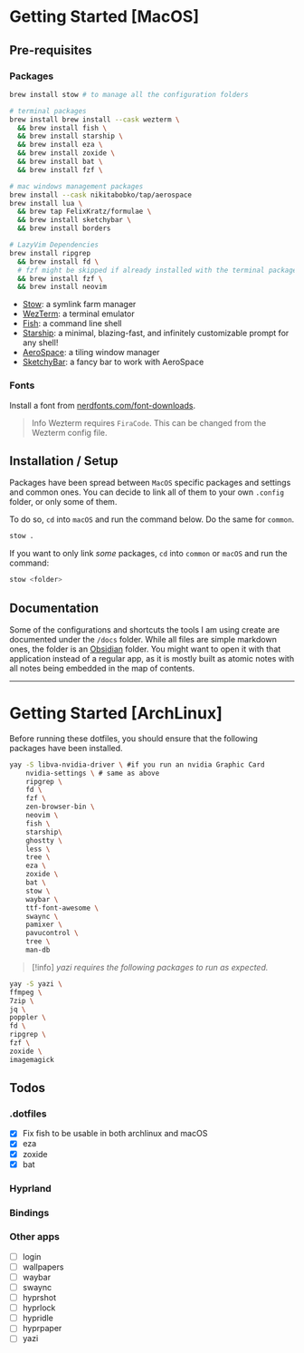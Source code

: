 # Getting Started [MacOS]

## Pre-requisites

### Packages

```sh
brew install stow # to manage all the configuration folders

# terminal packages
brew install brew install --cask wezterm \
  && brew install fish \
  && brew install starship \
  && brew install eza \
  && brew install zoxide \
  && brew install bat \
  && brew install fzf \

# mac windows management packages
brew install --cask nikitabobko/tap/aerospace
brew install lua \
  && brew tap FelixKratz/formulae \
  && brew install sketchybar \
  && brew install borders

# LazyVim Dependencies
brew install ripgrep 
  && brew install fd \
  # fzf might be skipped if already installed with the terminal packages
  && brew install fzf \ 
  && brew install neovim
```

* [Stow](https://www.gnu.org/software/stow/manual/stow.html): a symlink farm manager
* [WezTerm](https://wezfurlong.org/wezterm/): a terminal emulator
* [Fish](https://fishshell.com/): a command line shell
* [Starship](https://starship.rs/): a minimal, blazing-fast, and infinitely
  customizable prompt for any shell!
* [AeroSpace](https://github.com/nikitabobko/AeroSpace): a tiling window manager
* [SketchyBar](https://felixkratz.github.io/SketchyBar/): a fancy bar to work with
  AeroSpace

### Fonts

Install a font from [nerdfonts.com/font-downloads](nerdfonts.com/font-downloads).

> Info
> Wezterm requires `FiraCode`. This can be changed from the Wezterm config file.

## Installation / Setup

Packages have been spread between `MacOS` specific packages and settings and common ones.
You can decide to link all of them to your own `.config` folder, or only some of them.

To do so, `cd` into `macOS` and run the command below. Do the same for `common`.

```sh
stow .
```
If you want to only link _some_ packages, `cd` into `common` or `macOS` and run the command:

```sh
stow <folder>
```

## Documentation

Some of the configurations and shortcuts the tools I am using create are
documented under the `/docs` folder.
While all files are simple markdown ones, the folder is an
[Obsidian](https://obsidian.md/) folder. You might want to open it with that
application instead of a regular app, as it is mostly built as atomic notes with
all notes being embedded in the map of contents.

---

# Getting Started [ArchLinux]

Before running these dotfiles, you should ensure that the following packages have been installed.

```sh
yay -S libva-nvidia-driver \ #if you run an nvidia Graphic Card
    nvidia-settings \ # same as above
    ripgrep \
    fd \
    fzf \
    zen-browser-bin \
    neovim \
    fish \
    starship\
    ghostty \
    less \
    tree \
    eza \
    zoxide \
    bat \
    stow \
    waybar \
    ttf-font-awesome \
    swaync \
    pamixer \
    pavucontrol \
    tree \
    man-db
```

> [!info]
> _yazi requires the following packages to run as expected._

```sh
yay -S yazi \
ffmpeg \
7zip \
jq \
poppler \
fd \
ripgrep \
fzf \
zoxide \
imagemagick
```

## Todos

### .dotfiles

- [x] Fix fish to be usable in both archlinux and macOS
- [x] eza
- [x] zoxide
- [x] bat

### Hyprland

### Bindings

### Other apps
- [ ] login
- [ ] wallpapers
- [ ] waybar
- [ ] swaync
- [ ] hyprshot
- [ ] hyprlock
- [ ] hypridle
- [ ] hyprpaper
- [ ] yazi
